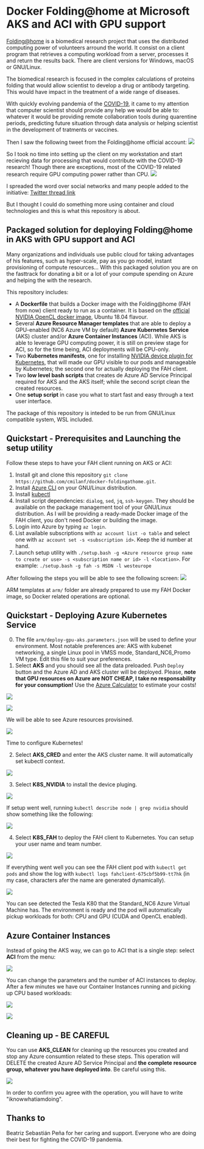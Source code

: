 # Docker Folding@home at Microsoft AKS and ACI with GPU support
[Folding@home](https://foldingathome.org/) is a biomedical research project that uses the distributed computing power of volunteers arround the world. It consist on a client program that retrieves a computing workload from a server, processes it and return the results back. There are client versions for Windows, macOS or GNU/Linux.

The biomedical research is focused in the complex calculations of proteins folding that would allow scientist to develop a drug or antibody targeting. This would have impact in the treatment of a wide range of diseases.

With quickly evolving pandemia of the [COVID-19](https://en.wikipedia.org/wiki/Coronavirus_disease_2019), it came to my attention that computer scientist should provide any help we would be able to: whatever it would be providing remote collaboration tools during quarentine periods, predicting future situation through data analysis or helping scientist in the development of tratments or vaccines.

Then I saw the following tweet from the Folding@home official account:
![](https://github.com/cmilanf/docker-foldingathome/raw/master/images/tweet-fah.png)

So I took no time into setting up the client on my workstation and start recieving data for processing that would contribute with the COVID-19 research! Though there are exceptions, most of the COVID-19 related research require GPU computing power rather than CPU.
![](https://github.com/cmilanf/docker-foldingathome/raw/master/images/FAHControl_desktop0.png)

I spreaded the word over social networks and many people added to the initiative:
[Twitter thread link](https://twitter.com/cmilanf/status/1238960691865944067)

But I thought I could do something more using container and cloud technologies and this is what this repository is about.

## Packaged solution for deploying Folding@home in AKS with GPU support and ACI
Many organizations and individuals use public cloud for taking advantages of his features, such as hyper-scale, pay as you go model, instant provisioning of compute resources... With this packaged solution you are on the fasttrack for donating a bit or a lot of your compute spending on Azure and helping the with the research.

This repository includes:
  * A **Dockerfile** that builds a Docker image with the Folding@home (FAH from now) client ready to run as a container. It is based on the [official NVIDIA OpenCL docker image](https://hub.docker.com/r/nvidia/opencl/), Ubuntu 18.04 flavour.
  * Several **Azure Resource Manager templates** that are able to deploy a GPU-enabled (NC6 Azure VM by default) **Azure Kubernetes Service** (AKS) cluster and/or **Azure Container Instances** (ACI). While AKS is able to leverage GPU computing power, it is still on preview stage for ACI, so for the time being, ACI deployments will be CPU-only.
  * Two **Kubernetes manifests**, one for installing [NVIDIA device plugin for Kubernetes](https://github.com/NVIDIA/k8s-device-plugin), that will made our GPU visible to our pods and manageable by Kubernetes; the second one for actually deploying the FAH client.
  * Two **low level bash scripts** that creates de Azure AD Service Principal required for AKS and the AKS itself; while the second script clean the created resources.
  * One **setup script** in case you what to start fast and easy through a text user interface.

The package of this repository is inteded to be run from GNU/Linux compatible system, WSL included.

## Quickstart - Prerequisites and Launching the setup utility
Follow these steps to have your FAH client running on AKS or ACI:

  1. Install git and clone this repository `git clone https://github.com/cmilanf/docker-foldingathome.git`.
  2. Install [Azure CLI](https://docs.microsoft.com/en-us/cli/azure/install-azure-cli) on your GNU/Linux distribution.
  3. Install [kubectl](https://kubernetes.io/docs/tasks/tools/install-kubectl/)
  4. Install script dependencies: `dialog`, `sed`, `jq`, `ssh-keygen`. They should be available on the package management tool of your GNU/Linux distribution. As I will be providing a ready-made Docker image of the FAH client, you don't need Docker or building the image.
  5. Login into Azure by typing `az login`.
  6. List available subscriptions with `az account list -o table` and select one with `az account set -s <subscription id>`. Keep the id  number at hand.
  7. Launch setup utility with `./setup.bash -g <Azure resource group name to create or use> -s <subscription name or id> -l <location>`.  For example: `./setup.bash -g fah -s MSDN -l westeurope`

After following the steps you will be able to see the following screen:
![](https://github.com/cmilanf/docker-foldingathome/raw/master/images/setup-mainmenu.png)

ARM templates at `arm/` folder are already prepared to use my FAH Docker image, so Docker related operations are optional.

## Quickstart - Deploying Azure Kubernetes Service

  0. The file `arm/deploy-gpu-aks.parameters.json` will be used to define your environment. Most notable preferences are: AKS with kubenet networking, a single Linux pool in VMSS mode, Standard_NC6_Promo VM type. Edit this file to suit your preferences.
  1. Select **AKS** and you should see all the data preloaded. Push `Deploy` button and the Azure AD and AKS cluster will be deployed. Please, **note that GPU resources on Azure are NOT CHEAP, I take no responsability for your consumption!** Use the [Azure Calculator](https://azure.microsoft.com/en-us/pricing/calculator/) to estimate your costs!

![](https://github.com/cmilanf/docker-foldingathome/raw/master/images/setup-aks0.png)

![](https://github.com/cmilanf/docker-foldingathome/raw/master/images/setup-aks1.png)

We will be able to see Azure resources provisined.

![](https://github.com/cmilanf/docker-foldingathome/raw/master/images/setup-aks2.png)

Time to configure Kubernetes!

  2. Select **AKS_CRED** and enter the AKS cluster name. It will automatically set kubectl context.

  ![](https://github.com/cmilanf/docker-foldingathome/raw/master/images/setup-akscred.png)

  3. Select **K8S_NVIDIA** to install the device pluging.

  ![](https://github.com/cmilanf/docker-foldingathome/raw/master/images/setup-k8s-nvidia0.png)

  If setup went well, running `kubectl describe node | grep nvidia` should show something like the following:

  ![](https://github.com/cmilanf/docker-foldingathome/raw/master/images/setup-k8s-nvidia1.png)

  4. Select **K8S_FAH** to deploy the FAH client to Kubernetes. You can setup your user name and team number.

  ![](https://github.com/cmilanf/docker-foldingathome/raw/master/images/setup-k8s-fah0.png)

  If everything went well you can see the FAH client pod with `kubectl get pods` and show the log with `kubectl logs fahclient-675cbf5b99-tt7hk` (in my case, characters afer the name are generated dynamically).

  ![](https://github.com/cmilanf/docker-foldingathome/raw/master/images/setup-k8s-fah1.png)

You can see detected the Tesla K80 that the Standard_NC6 Azure Virtual Machine has. The environment is ready and the pod will automatically pickup workloads for both: CPU and GPU (CUDA and OpenCL enabled).

## Azure Container Instances
Instead of going the AKS way, we can go to ACI that is a single step: select **ACI** from the menu:

![](https://github.com/cmilanf/docker-foldingathome/raw/master/images/setup-aci0.png)

You can change the parameters and the number of ACI instances to deploy. After a few minutes we have our Container Instances running and picking up CPU based workloads:

![](https://github.com/cmilanf/docker-foldingathome/raw/master/images/setup-aci1.png)

![](https://github.com/cmilanf/docker-foldingathome/raw/master/images/setup-aci2.png)

## Cleaning up - BE CAREFUL
You can use **AKS_CLEAN** for cleaning up the resources you created and stop any Azure consumtion related to these steps. This operation will DELETE the created Azure AD Service Principal and **the complete resource group, whatever you have deployed into**. Be careful using this.

![](https://github.com/cmilanf/docker-foldingathome/raw/master/images/setup-clean0.png)

In order to confirm you agree with the operation, you will have to write "iknowwhatiamdoing".

## Thanks to
Beatriz Sebastián Peña for her caring and support.
Everyone who are doing their best for fighting the COVID-19 pandemia.
